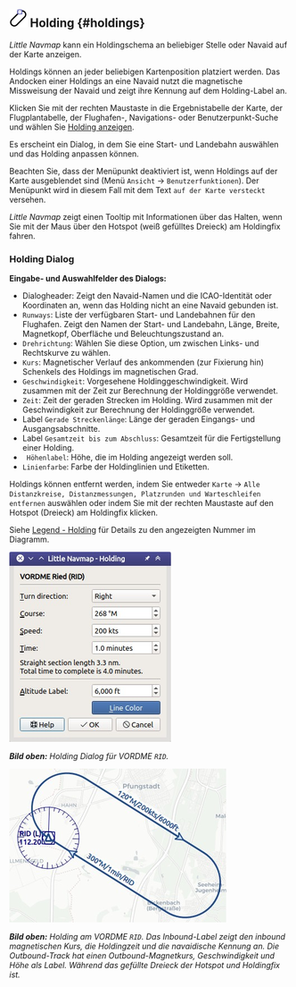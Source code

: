 ## ![Holding](../images/icons/hold.png "Holdings") Holding {#holdings}

_Little Navmap_ kann ein Holdingschema an beliebiger Stelle oder Navaid auf der Karte anzeigen.

Holdings können an jeder beliebigen Kartenposition platziert werden. Das Andocken einer Holdings an eine Navaid nutzt die magnetische Missweisung der Navaid und zeigt ihre Kennung auf dem Holding-Label an.

Klicken Sie mit der rechten Maustaste in die Ergebnistabelle der Karte, der Flugplantabelle, der Flughafen-, Navigations- oder Benutzerpunkt-Suche und wählen Sie [Holding anzeigen](MAPDISPLAY.md#show-holding).

Es erscheint ein Dialog, in dem Sie eine Start- und Landebahn auswählen und das Holding anpassen können.

Beachten Sie, dass der Menüpunkt deaktiviert ist, wenn Holdings auf der Karte ausgeblendet sind (Menü `Ansicht` -> `Benutzerfunktionen`). Der Menüpunkt wird in diesem Fall mit dem Text `auf der Karte versteckt` versehen.

_Little Navmap_ zeigt einen Tooltip mit Informationen über das Halten, wenn Sie mit der Maus über den Hotspot (weiß gefülltes Dreieck) am Holdingfix fahren.

### Holding Dialog

**Eingabe- und Auswahlfelder des Dialogs:**

* Dialogheader: Zeigt den Navaid-Namen und die ICAO-Identität oder Koordinaten an, wenn das Holding nicht an eine Navaid gebunden ist.
* `Runways`: Liste der verfügbaren Start- und Landebahnen für den Flughafen. Zeigt den Namen der Start- und Landebahn, Länge, Breite, Magnetkopf, Oberfläche und Beleuchtungszustand an.
* `Drehrichtung`: Wählen Sie diese Option, um zwischen Links- und Rechtskurve zu wählen.
* `Kurs`: Magnetischer Verlauf des ankommenden (zur Fixierung hin) Schenkels des Holdings im magnetischen Grad.
* `Geschwindigkeit`: Vorgesehene Holdinggeschwindigkeit. Wird zusammen mit der Zeit zur Berechnung der Holdinggröße verwendet.
* `Zeit`: Zeit der geraden Strecken im Holding. Wird zusammen mit der Geschwindigkeit zur Berechnung der Holdinggröße verwendet.
* Label `Gerade Streckenlänge`: Länge der geraden Eingangs- und Ausgangsabschnitte.
* Label `Gesamtzeit bis zum Abschluss`: Gesamtzeit für die Fertigstellung einer Holding.
* ` Höhenlabel`: Höhe, die im Holding angezeigt werden soll.
* `Linienfarbe`: Farbe der Holdinglinien und Etiketten.

Holdings können entfernt werden, indem Sie entweder `Karte` -> `Alle Distanzkreise, Distanzmessungen, Platzrunden und Warteschleifen entfernen` auswählen oder indem Sie mit der rechten Maustaste auf den Hotspot (Dreieck) am Holdingfix klicken.

Siehe [Legend - Holding](LEGEND.md#holding) für Details zu den angezeigten Nummer im Diagramm.

![Holding Dialog](../images/holding_dialog.jpg "Holding Dialog")

_**Bild oben:** Holding Dialog für VORDME `RID`._

![Holding](../images/holding.jpg "Holding")

_**Bild oben:** Holding am VORDME `RID`. Das Inbound-Label zeigt den inbound magnetischen Kurs, die Holdingzeit und die navaidische Kennung an. Die Outbound-Track hat einen Outbound-Magnetkurs, Geschwindigkeit und Höhe als Label. Während das gefüllte Dreieck der Hotspot und Holdingfix ist._

